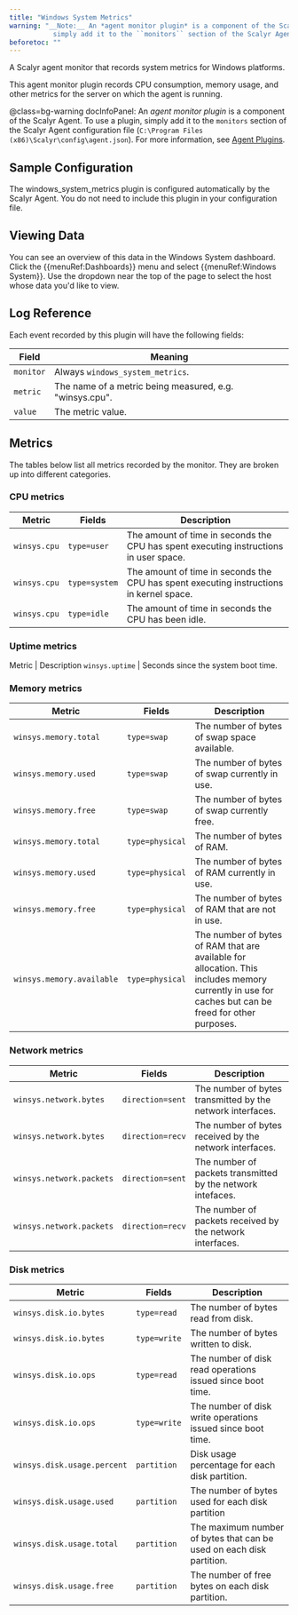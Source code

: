 ```yaml
---
title: "Windows System Metrics"
warning: "__Note:__ An *agent monitor plugin* is a component of the Scalyr Agent. To use a plugin,
           simply add it to the ``monitors`` section of the Scalyr Agent configuration file (``/etc/scalyr/agent.json``)."
beforetoc: ""
---
```


A Scalyr agent monitor that records system metrics for Windows platforms.

This agent monitor plugin records CPU consumption, memory usage, and other metrics for the server on which
the agent is running.

@class=bg-warning docInfoPanel: An *agent monitor plugin* is a component of the Scalyr Agent. To use a plugin,
simply add it to the ``monitors`` section of the Scalyr Agent configuration file 
(``C:\Program Files (x86)\Scalyr\config\agent.json``).
For more information, see [Agent Plugins](/help/scalyr-agent#plugins).


## Sample Configuration

The windows_system_metrics plugin is configured automatically by the Scalyr Agent. You do not need to include
this plugin in your configuration file.


## Viewing Data

You can see an overview of this data in the Windows System dashboard. Click the {{menuRef:Dashboards}} menu and select
{{menuRef:Windows System}}. Use the dropdown near the top of the page to select the host whose data you'd like to view.


## Log Reference

Each event recorded by this plugin will have the following fields:

Field      | Meaning
---|---
``monitor``| Always ``windows_system_metrics``.
``metric`` | The name of a metric being measured, e.g. "winsys.cpu".
``value``  | The metric value.

## Metrics

The tables below list all metrics recorded by the monitor.  They are broken up into different categories.

### CPU metrics
Metric         | Fields          | Description
---|---|---
``winsys.cpu`` | ``type=user``   | The amount of time in seconds the CPU has spent executing instructions in user space.
``winsys.cpu`` | ``type=system`` | The amount of time in seconds the CPU has spent executing instructions in kernel space.
``winsys.cpu`` | ``type=idle``   | The amount of time in seconds the CPU has been idle.

### Uptime metrics
Metric            | Description
``winsys.uptime`` | Seconds since the system boot time.

### Memory metrics
Metric                      | Fields            | Description
---|---|---
``winsys.memory.total``     | ``type=swap``     | The number of bytes of swap space available.
``winsys.memory.used``      | ``type=swap``     | The number of bytes of swap currently in use.
``winsys.memory.free``      | ``type=swap``     | The number of bytes of swap currently free.
``winsys.memory.total``     | ``type=physical`` | The number of bytes of RAM.
``winsys.memory.used``      | ``type=physical`` | The number of bytes of RAM currently in use.
``winsys.memory.free``      | ``type=physical`` | The number of bytes of RAM that are not in use.
``winsys.memory.available`` | ``type=physical`` | The number of bytes of RAM that are available for allocation.  This includes memory currently in use for caches but can be freed for other purposes.

### Network metrics
Metric                     | Fields             | Description
---|---|---
``winsys.network.bytes``   | ``direction=sent`` | The number of bytes transmitted by the network interfaces.
``winsys.network.bytes``   | ``direction=recv`` | The number of bytes received by the network interfaces.
``winsys.network.packets`` | ``direction=sent`` | The number of packets transmitted by the network intefaces.
``winsys.network.packets`` | ``direction=recv`` | The number of packets received by the network interfaces.

### Disk metrics
Metric                        | Fields         | Description
---|---|---
``winsys.disk.io.bytes``      | ``type=read``  | The number of bytes read from disk.
``winsys.disk.io.bytes``      | ``type=write`` | The number of bytes written to disk.
``winsys.disk.io.ops``        | ``type=read``  | The number of disk read operations issued since boot time.
``winsys.disk.io.ops``        | ``type=write`` | The number of disk write operations issued since boot time.
``winsys.disk.usage.percent`` | ``partition``  | Disk usage percentage for each disk partition.
``winsys.disk.usage.used``    | ``partition``  | The number of bytes used for each disk partition
``winsys.disk.usage.total``   | ``partition``  | The maximum number of bytes that can be used on each disk partition.
``winsys.disk.usage.free``    | ``partition``  | The number of free bytes on each disk partition.

